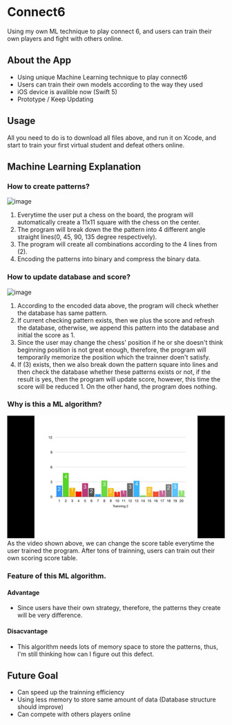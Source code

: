 # Connect6
Using my own ML technique to play connect 6, and users can train their own players and fight with others online.

## About the App
* Using unique Machine Learning technique to play connect6
* Users can train their own models according to the way they used
* iOS device is avalible now (Swift 5)
* Prototype / Keep Updating

## Usage
  All you need to do is to download all files above, and run it on Xcode, 
  and start to train your first virtual student and defeat others online.

## Machine Learning Explanation

### How to create patterns?
![image](https://i.imgur.com/jb5kbXd.png)

  1. Everytime the user put a chess on the board, the program will automatically create a 11x11 square with the chess on the center.
  2. The program will break down the the pattern into 4 different angle straight lines(0, 45, 90, 135 degree respectively).
  3. The program will create all combinations according to the 4 lines from (2).
  4. Encoding the patterns into binary and compress the binary data.

### How to update database and score?
![image](https://i.imgur.com/SvpPDSW.png)

  1. According to the encoded data above, the program will check whether the database has same pattern.
  2. If current checking pattern exists, then we plus the score and refresh the database, otherwise, we append this pattern into the database and initial the score as 1.
  3. Since the user may change the chess' position if he or she doesn't think beginning position is not great enough, therefore, the program will temporarily memorize the position which the trainner doen't satisfy.
  4. If (3) exists, then we also break down the pattern square into lines and then check the database whether these patterns exists or not, if the result is yes, then the program will update score, however, this time the score will be reduced 1. On the other hand, the program does nothing.
  
### Why is this a ML algorithm?
[![image](https://github.com/ChristianLin0420/Connect6/blob/master/ScoreUpdate.jpg)](https://i.imgur.com/lMP8OZq.mp4)
  As the video shown above, we can change the score table everytime the user trained the program. After tons of trainning, users can train out their own scoring score table.
### Feature of this ML algorithm.
#### Advantage
* Since users have their own strategy, therefore, the patterns they create will be very difference.
#### Disacvantage
* This algorithm needs lots of memory space to store the patterns, thus, I'm still thinking how can I figure out this defect.
## Future Goal
* Can speed up the trainning efficiency
* Using less memory to store same amount of data (Database structure should improve)
* Can compete with others players online
